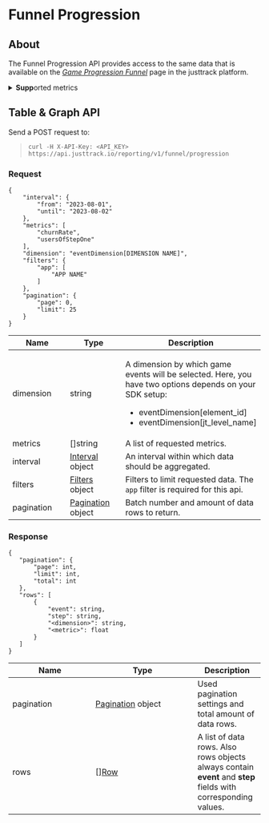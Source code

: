 # Funnel Progression

## About

The Funnel Progression API provides access to the same data that is available on the [_Game Progression Funnel_](https://dashboard.justtrack.io/app-analytics/game-progression) page in the justtrack platform.

<details>

<summary><strong>Supp</strong>orted metrics</summary>

```
[
  "churnRate",
  "usersOfStepOne"
]
```

</details>

## Table & Graph API

Send a POST request to:

> `curl -H X-API-Key: <API_KEY> https://api.justtrack.io/reporting/v1/funnel/progression`

### Request

```
{
    "interval": {
        "from": "2023-08-01",
        "until": "2023-08-02" 
    },
    "metrics": [ 
        "churnRate", 
        "usersOfStepOne"
    ],
    "dimension": "eventDimension[DIMENSION NAME]",
    "filters": { 
        "app": [
            "APP NAME" 
        ]
    }, 
    "pagination": {
        "page": 0,
        "limit": 25 
    }
}
```

<table><thead><tr><th width="170.54133348659428">Name</th><th width="150">Type</th><th width="222.13953488372093">Description</th></tr></thead><tbody><tr><td>dimension</td><td>string</td><td><p>A dimension by which game events will be selected. Here, you have two options depends on your SDK setup:</p><ul><li>eventDimension[element_id]</li><li>eventDimension[jt_level_name]</li></ul></td></tr><tr><td>metrics</td><td>[]string</td><td>A list of requested metrics.</td></tr><tr><td>interval</td><td><a href="common-objects.md#pagination_request">Interval</a> object</td><td>An interval within which data should be aggregated.</td></tr><tr><td>filters</td><td><a href="common-objects.md#filters">Filters</a> object</td><td>Filters to limit requested data. The <code>app</code> filter is required for this api.</td></tr><tr><td>pagination</td><td><a href="common-objects.md#pagination_request-1">Pagination</a> object</td><td>Batch number and amount of data rows to return.</td></tr></tbody></table>

### **Response**

```
{
   "pagination": {
       "page": int,
       "limit": int,
       "total": int
   },
   "rows": [
       {
           "event": string,
           "step": string,
           "<dimension>": string,
           "<metric>": float
       }
   ]
}

```

<table><thead><tr><th width="150">Name</th><th width="187.97838673358947">Type</th><th>Description</th></tr></thead><tbody><tr><td>pagination</td><td><a href="common-objects.md#pagination_response">Pagination</a> object</td><td>Used pagination settings and total amount of data rows.</td></tr><tr><td>rows</td><td>[]<a href="common-objects.md#row">Row</a></td><td>A list of data rows. Also rows objects always contain <strong>event</strong> and <strong>step</strong> fields with corresponding values.</td></tr></tbody></table>
